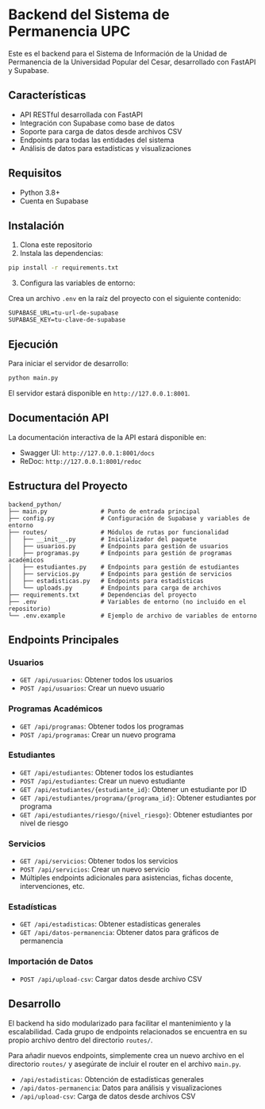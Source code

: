 # Backend del Sistema de Permanencia UPC

Este es el backend para el Sistema de Información de la Unidad de Permanencia de la Universidad Popular del Cesar, desarrollado con FastAPI y Supabase.

## Características

- API RESTful desarrollada con FastAPI
- Integración con Supabase como base de datos
- Soporte para carga de datos desde archivos CSV
- Endpoints para todas las entidades del sistema
- Análisis de datos para estadísticas y visualizaciones

## Requisitos

- Python 3.8+
- Cuenta en Supabase

## Instalación

1. Clona este repositorio
2. Instala las dependencias:

```bash
pip install -r requirements.txt
```

3. Configura las variables de entorno:

Crea un archivo `.env` en la raíz del proyecto con el siguiente contenido:

```
SUPABASE_URL=tu-url-de-supabase
SUPABASE_KEY=tu-clave-de-supabase
```

## Ejecución

Para iniciar el servidor de desarrollo:

```bash
python main.py
```

El servidor estará disponible en `http://127.0.0.1:8001`.

## Documentación API

La documentación interactiva de la API estará disponible en:

- Swagger UI: `http://127.0.0.1:8001/docs`
- ReDoc: `http://127.0.0.1:8001/redoc`

## Estructura del Proyecto

```
backend_python/
├── main.py               # Punto de entrada principal
├── config.py             # Configuración de Supabase y variables de entorno
├── routes/               # Módulos de rutas por funcionalidad
│   ├── __init__.py       # Inicializador del paquete
│   ├── usuarios.py       # Endpoints para gestión de usuarios
│   ├── programas.py      # Endpoints para gestión de programas académicos
│   ├── estudiantes.py    # Endpoints para gestión de estudiantes
│   ├── servicios.py      # Endpoints para gestión de servicios
│   ├── estadisticas.py   # Endpoints para estadísticas
│   └── uploads.py        # Endpoints para carga de archivos
├── requirements.txt      # Dependencias del proyecto
├── .env                  # Variables de entorno (no incluido en el repositorio)
└── .env.example          # Ejemplo de archivo de variables de entorno
```

## Endpoints Principales

### Usuarios
- `GET /api/usuarios`: Obtener todos los usuarios
- `POST /api/usuarios`: Crear un nuevo usuario

### Programas Académicos
- `GET /api/programas`: Obtener todos los programas
- `POST /api/programas`: Crear un nuevo programa

### Estudiantes
- `GET /api/estudiantes`: Obtener todos los estudiantes
- `POST /api/estudiantes`: Crear un nuevo estudiante
- `GET /api/estudiantes/{estudiante_id}`: Obtener un estudiante por ID
- `GET /api/estudiantes/programa/{programa_id}`: Obtener estudiantes por programa
- `GET /api/estudiantes/riesgo/{nivel_riesgo}`: Obtener estudiantes por nivel de riesgo

### Servicios
- `GET /api/servicios`: Obtener todos los servicios
- `POST /api/servicios`: Crear un nuevo servicio
- Múltiples endpoints adicionales para asistencias, fichas docente, intervenciones, etc.

### Estadísticas
- `GET /api/estadisticas`: Obtener estadísticas generales
- `GET /api/datos-permanencia`: Obtener datos para gráficos de permanencia

### Importación de Datos
- `POST /api/upload-csv`: Cargar datos desde archivo CSV

## Desarrollo

El backend ha sido modularizado para facilitar el mantenimiento y la escalabilidad. Cada grupo de endpoints relacionados se encuentra en su propio archivo dentro del directorio `routes/`.

Para añadir nuevos endpoints, simplemente crea un nuevo archivo en el directorio `routes/` y asegúrate de incluir el router en el archivo `main.py`.
- `/api/estadisticas`: Obtención de estadísticas generales
- `/api/datos-permanencia`: Datos para análisis y visualizaciones
- `/api/upload-csv`: Carga de datos desde archivos CSV
